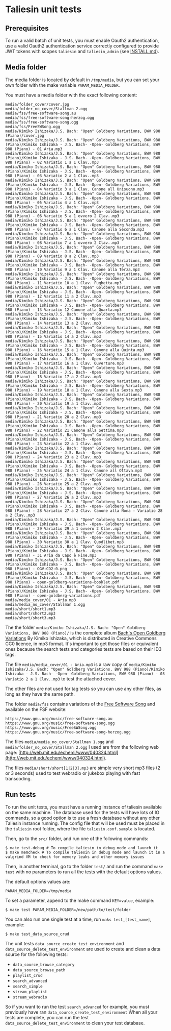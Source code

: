 # Taliesin unit tests

## Prerequisites

To run a valid batch of unit tests, you must enable Oauth2 authentication, use a valid Oauth2 authentication service correctly configured to provide JWT tokens with scopes `taliesin` and `taliesin_admin` (see [INSTALL.md](INSTALL.md)).

## Media folder

The media folder is located by default in `/tmp/media`, but you can set your own folder with the make variable `PARAM_MEDIA_FOLDER`.

You must have a media folder with the exact following content:

```
media/folder_cover/cover.jpg
media/folder_no_cover/Stallman 2.ogg
media/fss/free-software-song.au
media/fss/free-software-song-herzog.ogg
media/fss/free-software-song.ogg
media/fss/FreeSWSong.ogg
media/Kimiko Ishizaka/J.S. Bach: "Open" Goldberg Variations, BWV 988 (Piano)/cover.jpg
media/Kimiko Ishizaka/J.S. Bach: "Open" Goldberg Variations, BWV 988 (Piano)/Kimiko Ishizaka - J.S. Bach- -Open- Goldberg Variations, BWV 988 (Piano) - 01 Aria.mp3
media/Kimiko Ishizaka/J.S. Bach: "Open" Goldberg Variations, BWV 988 (Piano)/Kimiko Ishizaka - J.S. Bach- -Open- Goldberg Variations, BWV 988 (Piano) - 02 Variatio 1 a 1 Clav..mp3
media/Kimiko Ishizaka/J.S. Bach: "Open" Goldberg Variations, BWV 988 (Piano)/Kimiko Ishizaka - J.S. Bach- -Open- Goldberg Variations, BWV 988 (Piano) - 03 Variatio 2 a 1 Clav..mp3
media/Kimiko Ishizaka/J.S. Bach: "Open" Goldberg Variations, BWV 988 (Piano)/Kimiko Ishizaka - J.S. Bach- -Open- Goldberg Variations, BWV 988 (Piano) - 04 Variatio 3 a 1 Clav. Canone all Unisuono.mp3
media/Kimiko Ishizaka/J.S. Bach: "Open" Goldberg Variations, BWV 988 (Piano)/Kimiko Ishizaka - J.S. Bach- -Open- Goldberg Variations, BWV 988 (Piano) - 05 Variatio 4 a 1 Clav..mp3
media/Kimiko Ishizaka/J.S. Bach: "Open" Goldberg Variations, BWV 988 (Piano)/Kimiko Ishizaka - J.S. Bach- -Open- Goldberg Variations, BWV 988 (Piano) - 06 Variatio 5 a 1 ovvero 2 Clav..mp3
media/Kimiko Ishizaka/J.S. Bach: "Open" Goldberg Variations, BWV 988 (Piano)/Kimiko Ishizaka - J.S. Bach- -Open- Goldberg Variations, BWV 988 (Piano) - 07 Variatio 6 a 1 Clav. Canone alla Seconda.mp3
media/Kimiko Ishizaka/J.S. Bach: "Open" Goldberg Variations, BWV 988 (Piano)/Kimiko Ishizaka - J.S. Bach- -Open- Goldberg Variations, BWV 988 (Piano) - 08 Variatio 7 a 1 ovvero 2 Clav..mp3
media/Kimiko Ishizaka/J.S. Bach: "Open" Goldberg Variations, BWV 988 (Piano)/Kimiko Ishizaka - J.S. Bach- -Open- Goldberg Variations, BWV 988 (Piano) - 09 Variatio 8 a 2 Clav..mp3
media/Kimiko Ishizaka/J.S. Bach: "Open" Goldberg Variations, BWV 988 (Piano)/Kimiko Ishizaka - J.S. Bach- -Open- Goldberg Variations, BWV 988 (Piano) - 10 Variatio 9 a 1 Clav. Canone alla Terza.mp3
media/Kimiko Ishizaka/J.S. Bach: "Open" Goldberg Variations, BWV 988 (Piano)/Kimiko Ishizaka - J.S. Bach- -Open- Goldberg Variations, BWV 988 (Piano) - 11 Variatio 10 a 1 Clav. Fughetta.mp3
media/Kimiko Ishizaka/J.S. Bach: "Open" Goldberg Variations, BWV 988 (Piano)/Kimiko Ishizaka - J.S. Bach- -Open- Goldberg Variations, BWV 988 (Piano) - 12 Variatio 11 a 2 Clav..mp3
media/Kimiko Ishizaka/J.S. Bach: "Open" Goldberg Variations, BWV 988 (Piano)/Kimiko Ishizaka - J.S. Bach- -Open- Goldberg Variations, BWV 988 (Piano) - 13 Variatio 12 Canone alla Quarta.mp3
media/Kimiko Ishizaka/J.S. Bach: "Open" Goldberg Variations, BWV 988 (Piano)/Kimiko Ishizaka - J.S. Bach- -Open- Goldberg Variations, BWV 988 (Piano) - 14 Variatio 13 a 2 Clav..mp3
media/Kimiko Ishizaka/J.S. Bach: "Open" Goldberg Variations, BWV 988 (Piano)/Kimiko Ishizaka - J.S. Bach- -Open- Goldberg Variations, BWV 988 (Piano) - 15 Variatio 14 a 2 Clav..mp3
media/Kimiko Ishizaka/J.S. Bach: "Open" Goldberg Variations, BWV 988 (Piano)/Kimiko Ishizaka - J.S. Bach- -Open- Goldberg Variations, BWV 988 (Piano) - 16 Variatio 15 a 1 Clav. Canone alla Quinta.mp3
media/Kimiko Ishizaka/J.S. Bach: "Open" Goldberg Variations, BWV 988 (Piano)/Kimiko Ishizaka - J.S. Bach- -Open- Goldberg Variations, BWV 988 (Piano) - 17 Variatio 16 a 1 Clav. Ouverture.mp3
media/Kimiko Ishizaka/J.S. Bach: "Open" Goldberg Variations, BWV 988 (Piano)/Kimiko Ishizaka - J.S. Bach- -Open- Goldberg Variations, BWV 988 (Piano) - 18 Variatio 17 a 2 Clav..mp3
media/Kimiko Ishizaka/J.S. Bach: "Open" Goldberg Variations, BWV 988 (Piano)/Kimiko Ishizaka - J.S. Bach- -Open- Goldberg Variations, BWV 988 (Piano) - 19 Variatio 18 a 1 Clav. Canone alla Sexta.mp3
media/Kimiko Ishizaka/J.S. Bach: "Open" Goldberg Variations, BWV 988 (Piano)/Kimiko Ishizaka - J.S. Bach- -Open- Goldberg Variations, BWV 988 (Piano) - 20 Variatio 19 a 1 Clav..mp3
media/Kimiko Ishizaka/J.S. Bach: "Open" Goldberg Variations, BWV 988 (Piano)/Kimiko Ishizaka - J.S. Bach- -Open- Goldberg Variations, BWV 988 (Piano) - 21 Variatio 20 a 2 Clav..mp3
media/Kimiko Ishizaka/J.S. Bach: "Open" Goldberg Variations, BWV 988 (Piano)/Kimiko Ishizaka - J.S. Bach- -Open- Goldberg Variations, BWV 988 (Piano) - 22 Variatio 21 Canone alla Settima.mp3
media/Kimiko Ishizaka/J.S. Bach: "Open" Goldberg Variations, BWV 988 (Piano)/Kimiko Ishizaka - J.S. Bach- -Open- Goldberg Variations, BWV 988 (Piano) - 23 Variatio 22 a 1 Clav..mp3
media/Kimiko Ishizaka/J.S. Bach: "Open" Goldberg Variations, BWV 988 (Piano)/Kimiko Ishizaka - J.S. Bach- -Open- Goldberg Variations, BWV 988 (Piano) - 24 Variatio 23 a 2 Clav..mp3
media/Kimiko Ishizaka/J.S. Bach: "Open" Goldberg Variations, BWV 988 (Piano)/Kimiko Ishizaka - J.S. Bach- -Open- Goldberg Variations, BWV 988 (Piano) - 25 Variatio 24 a 1 Clav. Canone all Ottava.mp3
media/Kimiko Ishizaka/J.S. Bach: "Open" Goldberg Variations, BWV 988 (Piano)/Kimiko Ishizaka - J.S. Bach- -Open- Goldberg Variations, BWV 988 (Piano) - 26 Variatio 25 a 2 Clav..mp3
media/Kimiko Ishizaka/J.S. Bach: "Open" Goldberg Variations, BWV 988 (Piano)/Kimiko Ishizaka - J.S. Bach- -Open- Goldberg Variations, BWV 988 (Piano) - 27 Variatio 26 a 2 Clav..mp3
media/Kimiko Ishizaka/J.S. Bach: "Open" Goldberg Variations, BWV 988 (Piano)/Kimiko Ishizaka - J.S. Bach- -Open- Goldberg Variations, BWV 988 (Piano) - 28 Variatio 27 a 2 Clav. Canone alla Nona - Variatio 28 a 2 Clav..mp3
media/Kimiko Ishizaka/J.S. Bach: "Open" Goldberg Variations, BWV 988 (Piano)/Kimiko Ishizaka - J.S. Bach- -Open- Goldberg Variations, BWV 988 (Piano) - 29 Variatio 29 a 1 ovvero 2 Clav..mp3
media/Kimiko Ishizaka/J.S. Bach: "Open" Goldberg Variations, BWV 988 (Piano)/Kimiko Ishizaka - J.S. Bach- -Open- Goldberg Variations, BWV 988 (Piano) - 30 Variatio 30 a 1 Clav. Quodlibet.mp3
media/Kimiko Ishizaka/J.S. Bach: "Open" Goldberg Variations, BWV 988 (Piano)/Kimiko Ishizaka - J.S. Bach- -Open- Goldberg Variations, BWV 988 (Piano) - 31 Aria da Capo è Fine.mp3
media/Kimiko Ishizaka/J.S. Bach: "Open" Goldberg Variations, BWV 988 (Piano)/Kimiko Ishizaka - J.S. Bach- -Open- Goldberg Variations, BWV 988 (Piano) - OGV-CD2-0.png
media/Kimiko Ishizaka/J.S. Bach: "Open" Goldberg Variations, BWV 988 (Piano)/Kimiko Ishizaka - J.S. Bach- -Open- Goldberg Variations, BWV 988 (Piano) - open-goldberg-variations-booklet.pdf
media/Kimiko Ishizaka/J.S. Bach: "Open" Goldberg Variations, BWV 988 (Piano)/Kimiko Ishizaka - J.S. Bach- -Open- Goldberg Variations, BWV 988 (Piano) - open-goldberg-variations.pdf
media/media_cover/01 - Aria.mp3
media/media_no_cover/Stallman 1.ogg
media/short/short1.mp3
media/short/short2.mp3
media/short/short3.mp3
```

The the folder `media/Kimiko Ishizaka/J.S. Bach: "Open" Goldberg Variations, BWV 988 (Piano)/` is the complete album [Bach's Open Goldberg Variations](https://www.opengoldbergvariations.org/) By Kimiko Ishizaka, which is distributed in Creative Commons CC0 licence, in mp3 format. It's important to get those files or equivalent ones because the search tests and categories tests are based on their ID3 tags.

The file `media/media_cover/01 - Aria.mp3` is a raw copy of `media/Kimiko Ishizaka/J.S. Bach: "Open" Goldberg Variations, BWV 988 (Piano)/Kimiko Ishizaka - J.S. Bach- -Open- Goldberg Variations, BWV 988 (Piano) - 03 Variatio 2 a 1 Clav..mp3` to test the attached cover.

The other files are not used for tag tests so you can use any other files, as long as they have the same path.

The folder `media/fss` contains variations of the [Free Software Song](https://www.gnu.org/music/free-software-song.html) and available on the FSF website:
```
https://www.gnu.org/music/free-software-song.au
https://www.gnu.org/music/free-software-song.ogg
https://www.gnu.org/music/FreeSWSong.ogg
https://www.gnu.org/music/free-software-song-herzog.ogg
```

The files `media/media_no_cover/Stallman 1.ogg` and `media/folder_no_cover/Stallman 2.ogg` I used are from the following web page: [http://web.mit.edu/echemi/www/040324.html](http://web.mit.edu/echemi/www/040324.html).

The files `media/short/short[1|2|3].mp3` are simple very short mp3 files (2 or 3 seconds) used to test webradio or jukebox playing with fast transcoding.

## Run tests

To run the unit tests, you must have a running instance of taliesin available on the same machine. The database used for the tests will have lots of IO commands, so a good option is to use a fresh database without any other Taliesin instance running. The config file that will be used must be placed in the `taliesin` root folder, where the file `taliesin.conf.sample` is located.

Then, go to the `src/` folder, and run one of the following commands:

```shell
$ make test-debug # To compile taliesin in debug mode and launch it
$ make memcheck # To compile taliesin in debug mode and launch it in a valgrind VM to check for memory leaks and other memory issues
```

Then, in another terminal, go to the folder `test/` and run the command `make test` with no parameters to run all the tests with the default options values.

The default options values are:

```
PARAM_MEDIA_FOLDER=/tmp/media
```

To set a parameter, append to the make command `KEY=value`, example:

```shell
$ make test PARAM_MEDIA_FOLDER=/new/path/to/test/folder
```

You can also run one single test at a time, run `maks test_[test_name]`, example:
```shell
$ make test_data_source_crud
```

The unit tests `data_source_create_test_environment` and `data_source_delete_test_environment` are used to create and clean a data source for the following tests:
- `data_source_browse_category`
- `data_source_browse_path`
- `playlist_crud`
- `search_advanced`
- `search_simple`
- `stream_playlist`
- `stream_webradio`

So if you want to run the test `search_advanced` for example, you must previously have ran `data_source_create_test_environment` When all your tests are complete, you can run the test `data_source_delete_test_environment` to clean your test database.
